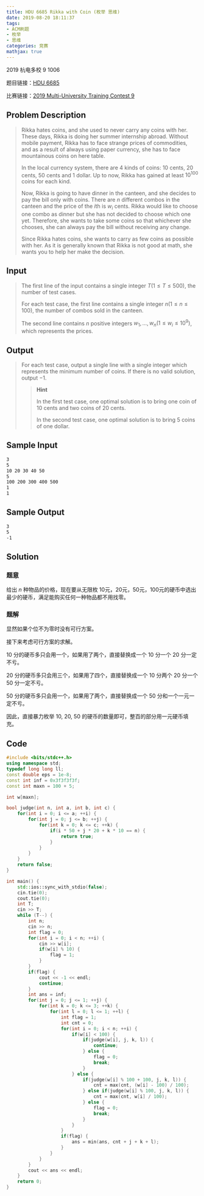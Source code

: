 ```yaml
---
title: HDU 6685 Rikka with Coin (枚举 思维)
date: 2019-08-20 18:11:37
tags:
- ACM刷题
- 枚举
- 思维
categories: 竞赛
mathjax: true
---
```


2019 杭电多校 9 1006

题目链接：[HDU 6685](http://acm.hdu.edu.cn/showproblem.php?pid=6685)

比赛链接：[2019 Multi-University Training Contest 9](http://acm.hdu.edu.cn/search.php?field=problem&key=2019+Multi-University+Training+Contest+9&source=1&searchmode=source)

## Problem Description
> Rikka hates coins, and she used to never carry any coins with her. These days, Rikka is doing her summer internship abroad. Without mobile payment, Rikka has to face strange prices of commodities, and as a result of always using paper currency, she has to face mountainous coins on here table. 
> 
> In the local currency system, there are $4$ kinds of coins: $10$ cents, $20$ cents, $50$ cents and $1$ dollar. Up to now, Rikka has gained at least $10^{100}$ coins for each kind. 
> 
> Now, Rikka is going to have dinner in the canteen, and she decides to pay the bill only with coins. There are $n$ different combos in the canteen and the price of the $i$th is $w_i$ cents. Rikka would like to choose one combo as dinner but she has not decided to choose which one yet. Therefore, she wants to take some coins so that whichever she chooses, she can always pay the bill without receiving any change. 
> 
> Since Rikka hates coins, she wants to carry as few coins as possible with her. As it is generally known that Rikka is not good at math, she wants you to help her make the decision.
 
<!--more-->

## Input
> The first line of the input contains a single integer $T(1\le T\le 500)$, the number of test cases. 
> 
> For each test case, the first line contains a single integer $n(1\le n\le 100)$, the number of combos sold in the canteen. 
> 
> The second line contains $n$ positive integers $w_1,…,w_n(1\le w_i\le 10^9)$, which represents the prices.
 

## Output
> For each test case, output a single line with a single integer which represents the minimum number of coins. If there is no valid solution, output $−1$. 
>> **Hint**
>> 
>> In the first test case, one optimal solution is to bring one coin of $10$ cents and two coins of $20$ cents.
>>
>> In the second test case, one optimal solution is to bring $5$ coins of one dollar.
 

## Sample Input

```markdown
3
5
10 20 30 40 50
5
100 200 300 400 500
1
1
```

## Sample Output

```markdown
3
5
-1
```

## Solution

### 题意

给出 $n$ 种物品的价格，现在要从无限枚 $10$元，$20$元，$50$元，$100$元的硬币中选出最少的硬币，满足能购买任何一种物品都不用找零。

### 题解

显然如果个位不为零时没有可行方案。

接下来考虑可行方案的求解。

$10$ 分的硬币多只会用一个，如果用了两个，直接替换成一个 $10$ 分一个 $20$ 分一定不亏。

$20$ 分的硬币多只会用三个，如果用了四个，直接替换成一个 $10$ 分两个 $20$ 分一个 $50$ 分一定不亏。

$50$ 分的硬币多只会用一个，如果用了两个，直接替换成一个 $50$ 分和一个一元一定不亏。 

因此，直接暴力枚举 $10$, $20$, $50$ 的硬币的数量即可，整百的部分用一元硬币填充。



## Code

```cpp
#include <bits/stdc++.h>
using namespace std;
typedef long long ll;
const double eps = 1e-8;
const int inf = 0x3f3f3f3f;
const int maxn = 100 + 5;

int w[maxn];

bool judge(int n, int a, int b, int c) {
    for(int i = 0; i <= a; ++i) {
        for(int j = 0; j <= b; ++j) {
            for(int k = 0; k <= c; ++k) {
                if(i * 50 + j * 20 + k * 10 == n) {
                    return true;
                }
            }
        }
    }
    return false;
}

int main() {
    std::ios::sync_with_stdio(false);
    cin.tie(0);
    cout.tie(0);
    int T;
    cin >> T;
    while (T--) {
        int n;
        cin >> n;
        int flag = 0;
        for(int i = 0; i < n; ++i) {
            cin >> w[i];
            if(w[i] % 10) {
                flag = 1;
            }
        }
        if(flag) {
            cout << -1 << endl;
            continue;
        }
        int ans = inf;
        for(int j = 0; j <= 1; ++j) {
            for(int k = 0; k <= 3; ++k) {
                for(int l = 0; l <= 1; ++l) {
                    int flag = 1;
                    int cnt = 0;
                    for(int i = 0; i < n; ++i) {
                        if(w[i] < 100) {
                            if(judge(w[i], j, k, l)) {
                                continue;
                            } else {
                                flag = 0;
                                break;
                            }
                        } else {
                            if(judge(w[i] % 100 + 100, j, k, l)) {
                                cnt = max(cnt, (w[i] - 100) / 100);
                            } else if(judge(w[i] % 100, j, k, l)) {
                                cnt = max(cnt, w[i] / 100);
                            } else {
                                flag = 0;
                                break;
                            }
                        }
                    }
                    if(flag) {
                        ans = min(ans, cnt + j + k + l);
                    }
                }
            }
        }
        cout << ans << endl;
    }
    return 0;
}
```
